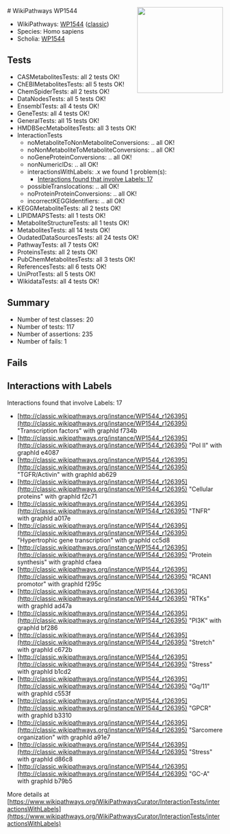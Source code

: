 <img style="float: right; width: 200px" src="https://upload.wikimedia.org/wikipedia/commons/thumb/8/83/Wplogo_with_text_500.png/640px-Wplogo_with_text_500.png" />
# WikiPathways WP1544

* WikiPathways: [WP1544](https://wikipathways.org/pathways/WP1544) ([classic](https://classic.wikipathways.org/instance/WP1544))
* Species: Homo sapiens
* Scholia: [WP1544](https://scholia.toolforge.org/wikipathways/WP1544)
## Tests
* CASMetabolitesTests: all 2 tests OK!
* ChEBIMetabolitesTests: all 5 tests OK!
* ChemSpiderTests: all 2 tests OK!
* DataNodesTests: all 5 tests OK!
* EnsemblTests: all 4 tests OK!
* GeneTests: all 4 tests OK!
* GeneralTests: all 15 tests OK!
* HMDBSecMetabolitesTests: all 3 tests OK!
* InteractionTests
    * noMetaboliteToNonMetaboliteConversions: .. all OK!
    * noNonMetaboliteToMetaboliteConversions: .. all OK!
    * noGeneProteinConversions: .. all OK!
    * nonNumericIDs: .. all OK!
    * interactionsWithLabels: .x we found 1 problem(s):
        * [Interactions found that involve Labels: 17](#fe97a8bf)
    * possibleTranslocations: .. all OK!
    * noProteinProteinConversions: .. all OK!
    * incorrectKEGGIdentifiers: .. all OK!
* KEGGMetaboliteTests: all 2 tests OK!
* LIPIDMAPSTests: all 1 tests OK!
* MetaboliteStructureTests: all 1 tests OK!
* MetabolitesTests: all 14 tests OK!
* OudatedDataSourcesTests: all 24 tests OK!
* PathwayTests: all 7 tests OK!
* ProteinsTests: all 2 tests OK!
* PubChemMetabolitesTests: all 3 tests OK!
* ReferencesTests: all 6 tests OK!
* UniProtTests: all 5 tests OK!
* WikidataTests: all 4 tests OK!


## Summary

* Number of test classes: 20
* Number of tests: 117
* Number of assertions: 235
* Number of fails: 1

## Fails

<a name="fe97a8bf" />

## Interactions with Labels

Interactions found that involve Labels: 17

* [http://classic.wikipathways.org/instance/WP1544_r126395](http://classic.wikipathways.org/instance/WP1544_r126395) "Transcription factors" with graphId f734b
* [http://classic.wikipathways.org/instance/WP1544_r126395](http://classic.wikipathways.org/instance/WP1544_r126395) "Pol II" with graphId e4087
* [http://classic.wikipathways.org/instance/WP1544_r126395](http://classic.wikipathways.org/instance/WP1544_r126395) "TGFR/Activin" with graphId ab629
* [http://classic.wikipathways.org/instance/WP1544_r126395](http://classic.wikipathways.org/instance/WP1544_r126395) "Cellular proteins" with graphId f2c71
* [http://classic.wikipathways.org/instance/WP1544_r126395](http://classic.wikipathways.org/instance/WP1544_r126395) "TNFR" with graphId a017e
* [http://classic.wikipathways.org/instance/WP1544_r126395](http://classic.wikipathways.org/instance/WP1544_r126395) "Hypertrophic gene transcription" with graphId cc5d8
* [http://classic.wikipathways.org/instance/WP1544_r126395](http://classic.wikipathways.org/instance/WP1544_r126395) "Protein synthesis" with graphId cfaea
* [http://classic.wikipathways.org/instance/WP1544_r126395](http://classic.wikipathways.org/instance/WP1544_r126395) "RCAN1 promotor" with graphId f295c
* [http://classic.wikipathways.org/instance/WP1544_r126395](http://classic.wikipathways.org/instance/WP1544_r126395) "RTKs" with graphId ad47a
* [http://classic.wikipathways.org/instance/WP1544_r126395](http://classic.wikipathways.org/instance/WP1544_r126395) "PI3K" with graphId bf286
* [http://classic.wikipathways.org/instance/WP1544_r126395](http://classic.wikipathways.org/instance/WP1544_r126395) "Stretch" with graphId c672b
* [http://classic.wikipathways.org/instance/WP1544_r126395](http://classic.wikipathways.org/instance/WP1544_r126395) "Stress" with graphId b1cd2
* [http://classic.wikipathways.org/instance/WP1544_r126395](http://classic.wikipathways.org/instance/WP1544_r126395) "Gq/11" with graphId c553f
* [http://classic.wikipathways.org/instance/WP1544_r126395](http://classic.wikipathways.org/instance/WP1544_r126395) "GPCR" with graphId b3310
* [http://classic.wikipathways.org/instance/WP1544_r126395](http://classic.wikipathways.org/instance/WP1544_r126395) "Sarcomere organization" with graphId a91e7
* [http://classic.wikipathways.org/instance/WP1544_r126395](http://classic.wikipathways.org/instance/WP1544_r126395) "Stress" with graphId d86c8
* [http://classic.wikipathways.org/instance/WP1544_r126395](http://classic.wikipathways.org/instance/WP1544_r126395) "GC-A" with graphId b79b5


More details at [https://www.wikipathways.org/WikiPathwaysCurator/InteractionTests/interactionsWithLabels](https://www.wikipathways.org/WikiPathwaysCurator/InteractionTests/interactionsWithLabels)

